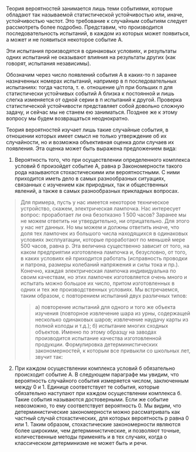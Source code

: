Теория вероятностей занимается лишь теми событиями, которые обладают так называемой статистической устойчивостью или, иначе, устойчивостью частот. Это требование к случайным событиям следует рассмотреть более подробно.
Представим, что производится последовательность испытаний, в каждом из которых может появиться, а может и не появиться некоторое событие А. 

Эти испытания производятся в одинаковых условиях, и результаты одних испытаний не оказывают влияния на результаты других (как говорят, испытания независимы).

Обозначим через число появлений события А в каких-то п заранее назначенных номерах испытаний, например в п последовательных испытаниях: тогда частота, т. е. отношение џ/п при больших п для статистически устойчивых событий А близка к постоянной и лишь слегка изменяется от одной серии в п испытаний к другой.
Проверка статистической устойчивости представляет собой довольно сложную задачу, и сейчас мы не станем ею заниматься. 
Позднее же к этому вопросу мы будем возвращаться неоднократно.


Теория вероятностей изучает лишь такие случайные события, в отношении которых имеет смысл не только утверждение об их случайности, но и возможна объективная оценка доли случаев их появления. Эта оценка может быть выражена предложением вида:

1. Вероятность того, что при осуществлении определенного комплекса условий б произойдет событие А, равна р
	Закономерности такого рода называются стохастическими или вероятностными. С ними приходится иметь дело в самых разнообразных ситуациях, связанных с изучением как природных, так и общественных явлений, а также в самых разнообразных прикладных вопросах.

>Для примера, пусть у нас имеется некоторое техническое устройство, скажем, электрическая лампочка. Нас интересует вопрос: проработает ли она безотказно 1 500 часов? Заранее мы не можем ответить ни утвердительно, ни отрицательно. Для этого у нас нет данных. Но мы можем и должны ответить иначе, что доля тех лампочек из большого числа находящихся в одинаковых условиях эксплуатации, которые проработают по меньшей мере 500 часов, равна р. Эта величина существенно зависит от того, на каком предприятии изготовлена лампочка и, безусловно, от того, в каких условиях ей приходится работать (исправность проводки и патрона, размеры колебаний напряжения и силы тока и пр.).
>Конечно, каждая электрическая лампочка индивидуальна по своим качествам, но этих лампочек изготовляется очень много и испытать можно большое их число, притом изготовленных в одних и тех же производственных условиях. 
Мы встречаемся, таким образом, с повторением
испытаний двух различных типов:
>>а) повторение испытаний для одного и того же объекта изучения (повторное извлечение шара из урны, содержащей несколько одинаковых шаров; извлечение наудачу карты из полной колоды и т.д.);
>>б) испытание многих сходных объектов. Именно по этому образцу на заводах производится испытание качества изготовленной продукции.
Формулировка детерминистических закономерностей, к которым все
привыкли со школьных лет, звучит так:

2. При каждом осуществлении комплекса условий б обязательно происходит событие А.
В следующем параграфе мы увидим, что вероятность случайного события измеряется числом, заключенным между 0 и 1. 
Единице соответствует те события, которые обязательно наступают при каждом осуществлении комплекса б. 
Такие события называются достоверными. Если же событие невозможно, то ему соответствует вероятность 0. 
Мы видим, что детерминистические закономерности можно рассматривать как частный случай стохастических, для которых вероятность р равна 0 или 1. 
Таким образом, стохастические закономерности являются более широкими, чем
детерминистические, и позволяют точные, количественные методы применять и в тех случаях, когда о классическом детерминизме не может быть и речи.